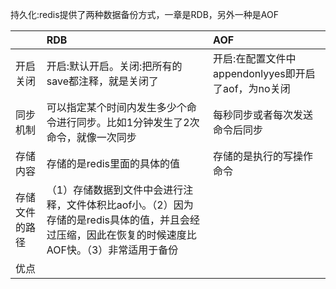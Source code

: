 持久化:redis提供了两种数据备份方式，一章是RDB，另外一种是AOF

|  | RDB | AOF |
| :--- | :--- | :--- |
| 开启关闭 | 开启:默认开启。关闭:把所有的save都注释，就是关闭了 | 开启:在配置文件中appendonlyyes即开启了aof，为no关闭 |
| 同步机制 | 可以指定某个时间内发生多少个命令进行同步。比如1分钟发生了2次命令，就像一次同步 | 每秒同步或者每次发送命令后同步 |
| 存储内容 | 存储的是redis里面的具体的值 | 存储的是执行的写操作命令 |
| 存储文件的路径 | （1）存储数据到文件中会进行注释，文件体积比aof小。（2）因为存储的是redis具体的值，并且会经过压缩，因此在恢复的时候速度比AOF快。（3）非常适用于备份 |  |
| 优点 |  |  |



